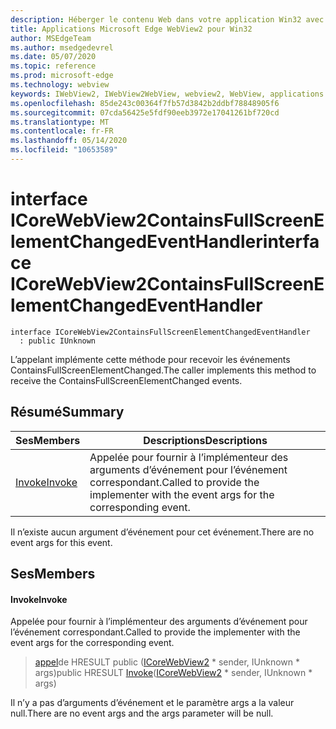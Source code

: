 ```yaml
---
description: Héberger le contenu Web dans votre application Win32 avec le contrôle Microsoft Edge WebView2
title: Applications Microsoft Edge WebView2 pour Win32
author: MSEdgeTeam
ms.author: msedgedevrel
ms.date: 05/07/2020
ms.topic: reference
ms.prod: microsoft-edge
ms.technology: webview
keywords: IWebView2, IWebView2WebView, webview2, WebView, applications Win32, Win32, Edge, ICoreWebView2, ICoreWebView2Controller, contrôle de navigateur, html Edge
ms.openlocfilehash: 85de243c00364f7fb57d3842b2ddbf78848905f6
ms.sourcegitcommit: 07cda56425e5fdf90eeb3972e17041261bf720cd
ms.translationtype: MT
ms.contentlocale: fr-FR
ms.lasthandoff: 05/14/2020
ms.locfileid: "10653589"
---
```

# <span data-ttu-id="f9c18-104">interface ICoreWebView2ContainsFullScreenElementChangedEventHandler</span><span class="sxs-lookup"><span data-stu-id="f9c18-104">interface ICoreWebView2ContainsFullScreenElementChangedEventHandler</span></span> 

```
interface ICoreWebView2ContainsFullScreenElementChangedEventHandler
  : public IUnknown
```

<span data-ttu-id="f9c18-105">L’appelant implémente cette méthode pour recevoir les événements ContainsFullScreenElementChanged.</span><span class="sxs-lookup"><span data-stu-id="f9c18-105">The caller implements this method to receive the ContainsFullScreenElementChanged events.</span></span>

## <span data-ttu-id="f9c18-106">Résumé</span><span class="sxs-lookup"><span data-stu-id="f9c18-106">Summary</span></span>

 <span data-ttu-id="f9c18-107">Ses</span><span class="sxs-lookup"><span data-stu-id="f9c18-107">Members</span></span>                        | <span data-ttu-id="f9c18-108">Descriptions</span><span class="sxs-lookup"><span data-stu-id="f9c18-108">Descriptions</span></span>
--------------------------------|---------------------------------------------
[<span data-ttu-id="f9c18-109">Invoke</span><span class="sxs-lookup"><span data-stu-id="f9c18-109">Invoke</span></span>](#invoke) | <span data-ttu-id="f9c18-110">Appelée pour fournir à l’implémenteur des arguments d’événement pour l’événement correspondant.</span><span class="sxs-lookup"><span data-stu-id="f9c18-110">Called to provide the implementer with the event args for the corresponding event.</span></span>

<span data-ttu-id="f9c18-111">Il n’existe aucun argument d’événement pour cet événement.</span><span class="sxs-lookup"><span data-stu-id="f9c18-111">There are no event args for this event.</span></span>

## <span data-ttu-id="f9c18-112">Ses</span><span class="sxs-lookup"><span data-stu-id="f9c18-112">Members</span></span>

#### <span data-ttu-id="f9c18-113">Invoke</span><span class="sxs-lookup"><span data-stu-id="f9c18-113">Invoke</span></span> 

<span data-ttu-id="f9c18-114">Appelée pour fournir à l’implémenteur des arguments d’événement pour l’événement correspondant.</span><span class="sxs-lookup"><span data-stu-id="f9c18-114">Called to provide the implementer with the event args for the corresponding event.</span></span>

> <span data-ttu-id="f9c18-115">[appel](#invoke)de HRESULT public ([ICoreWebView2](icorewebview2.md) \* sender, IUnknown \* args)</span><span class="sxs-lookup"><span data-stu-id="f9c18-115">public HRESULT [Invoke](#invoke)([ICoreWebView2](icorewebview2.md) \* sender, IUnknown \* args)</span></span>

<span data-ttu-id="f9c18-116">Il n’y a pas d’arguments d’événement et le paramètre args a la valeur null.</span><span class="sxs-lookup"><span data-stu-id="f9c18-116">There are no event args and the args parameter will be null.</span></span>

